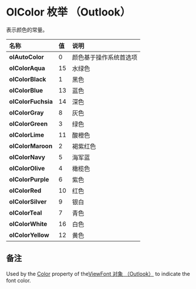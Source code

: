 
# OlColor 枚举 （Outlook）

表示颜色的常量。



|**名称**|**值**|**说明**|
|:-----|:-----|:-----|
|**olAutoColor**|0|颜色基于操作系统首选项|
|**olColorAqua**|15|水绿色|
|**olColorBlack**|1|黑色|
|**olColorBlue**|13|蓝色|
|**olColorFuchsia**|14|深色|
|**olColorGray**|8|灰色|
|**olColorGreen**|3|绿色|
|**olColorLime**|11|酸橙色|
|**olColorMaroon**|2|褐紫红色|
|**olColorNavy**|5|海军蓝|
|**olColorOlive**|4|橄榄色|
|**olColorPurple**|6|紫色|
|**olColorRed**|10|红色|
|**olColorSilver**|9|银白|
|**olColorTeal**|7|青色|
|**olColorWhite**|16|白色|
|**olColorYellow**|12|黄色|

## 备注

Used by the [Color](294d2be7-b974-3750-438f-498eaa4d8604.md) property of the[ViewFont 对象 （Outlook）](cbd7c6ce-f49a-1627-0ad9-a019911fb47b.md) to indicate the font color.

